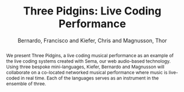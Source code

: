 ---
title: "Three Pidgins: Live Coding Performance"
abstract: "We present Three Pidgins, a live coding musical performance as an example of the live coding systems created with Sema, our web audio-based technology. Using three bespoke mini-languages, Kiefer, Bernardo and Magnusson will collaborate on a co-located networked musical performance where music is live-coded in real time. Each of the languages serves as an instrument in the ensemble of three."
address: "Trondheim"
booktitle: "Proceedings of the International Web Audio Conference 2019"
editor: ""
month: "December"
publisher: "NTNU"
series: "WAC'19"
pages: ""
ID: "41"
author: "Bernardo, Francisco and Kiefer, Chris and Magnusson, Thor"
webAuthor: "Francisco Bernardo, Chris Kiefer, Thor Magnusson"
track: "Performance"
year: "2019"
tags: year2019
media: "https://youtu.be/DRxBCabqsqA"
pdflink: "/_data/papers/pdf/2019/2019_41.pdf"
ISSN: ""
---